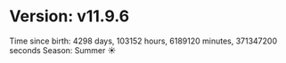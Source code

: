 # Version: v11.9.6
Time since birth: 4298 days, 103152 hours, 6189120 minutes, 371347200 seconds
Season: Summer ☀️
